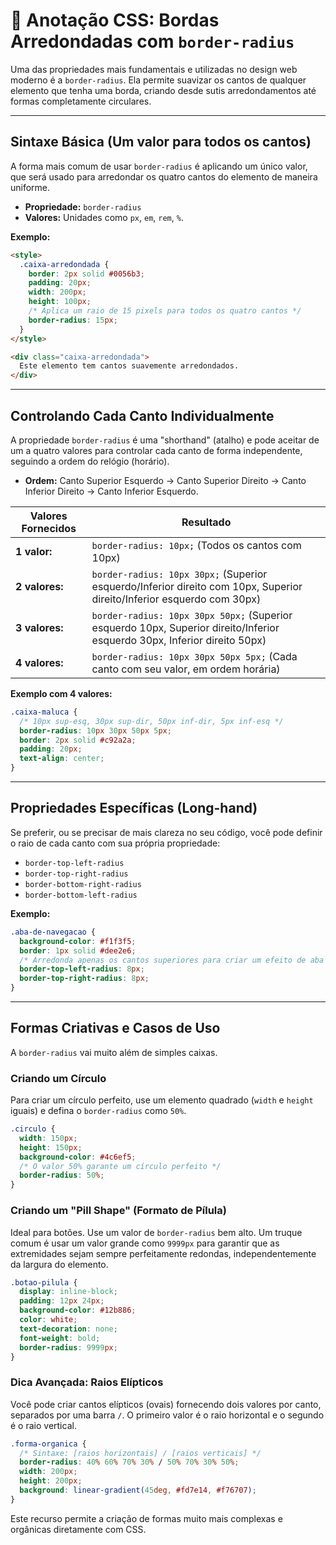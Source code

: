 # 📝 Anotação CSS: Bordas Arredondadas com `border-radius`

Uma das propriedades mais fundamentais e utilizadas no design web moderno é a `border-radius`. Ela permite suavizar os cantos de qualquer elemento que tenha uma borda, criando desde sutis arredondamentos até formas completamente circulares.

---

## Sintaxe Básica (Um valor para todos os cantos)

A forma mais comum de usar `border-radius` é aplicando um único valor, que será usado para arredondar os quatro cantos do elemento de maneira uniforme.

- **Propriedade:** `border-radius`
- **Valores:** Unidades como `px`, `em`, `rem`, `%`.

**Exemplo:**

```html
<style>
  .caixa-arredondada {
    border: 2px solid #0056b3;
    padding: 20px;
    width: 200px;
    height: 100px;
    /* Aplica um raio de 15 pixels para todos os quatro cantos */
    border-radius: 15px;
  }
</style>

<div class="caixa-arredondada">
  Este elemento tem cantos suavemente arredondados.
</div>
```

---

## Controlando Cada Canto Individualmente

A propriedade `border-radius` é uma "shorthand" (atalho) e pode aceitar de um a quatro valores para controlar cada canto de forma independente, seguindo a ordem do relógio (horário).

- **Ordem:** Canto Superior Esquerdo → Canto Superior Direito → Canto Inferior Direito → Canto Inferior Esquerdo.

| Valores Fornecidos | Resultado                                                                 |
| ------------------ | ------------------------------------------------------------------------- |
| **1 valor:** | `border-radius: 10px;` (Todos os cantos com 10px)                         |
| **2 valores:** | `border-radius: 10px 30px;` (Superior esquerdo/Inferior direito com 10px, Superior direito/Inferior esquerdo com 30px) |
| **3 valores:** | `border-radius: 10px 30px 50px;` (Superior esquerdo 10px, Superior direito/Inferior esquerdo 30px, Inferior direito 50px) |
| **4 valores:** | `border-radius: 10px 30px 50px 5px;` (Cada canto com seu valor, em ordem horária) |

**Exemplo com 4 valores:**

```css
.caixa-maluca {
  /* 10px sup-esq, 30px sup-dir, 50px inf-dir, 5px inf-esq */
  border-radius: 10px 30px 50px 5px;
  border: 2px solid #c92a2a;
  padding: 20px;
  text-align: center;
}
```

---

## Propriedades Específicas (Long-hand)

Se preferir, ou se precisar de mais clareza no seu código, você pode definir o raio de cada canto com sua própria propriedade:

- `border-top-left-radius`
- `border-top-right-radius`
- `border-bottom-right-radius`
- `border-bottom-left-radius`

**Exemplo:**

```css
.aba-de-navegacao {
  background-color: #f1f3f5;
  border: 1px solid #dee2e6;
  /* Arredonda apenas os cantos superiores para criar um efeito de aba */
  border-top-left-radius: 8px;
  border-top-right-radius: 8px;
}
```

---

## Formas Criativas e Casos de Uso

A `border-radius` vai muito além de simples caixas.

### **Criando um Círculo**

Para criar um círculo perfeito, use um elemento quadrado (`width` e `height` iguais) e defina o `border-radius` como `50%`.

```css
.circulo {
  width: 150px;
  height: 150px;
  background-color: #4c6ef5;
  /* O valor 50% garante um círculo perfeito */
  border-radius: 50%;
}
```

### **Criando um "Pill Shape" (Formato de Pílula)**

Ideal para botões. Use um valor de `border-radius` bem alto. Um truque comum é usar um valor grande como `9999px` para garantir que as extremidades sejam sempre perfeitamente redondas, independentemente da largura do elemento.

```css
.botao-pilula {
  display: inline-block;
  padding: 12px 24px;
  background-color: #12b886;
  color: white;
  text-decoration: none;
  font-weight: bold;
  border-radius: 9999px;
}
```

### **Dica Avançada: Raios Elípticos**

Você pode criar cantos elípticos (ovais) fornecendo dois valores por canto, separados por uma barra `/`. O primeiro valor é o raio horizontal e o segundo é o raio vertical.

```css
.forma-organica {
  /* Sintaxe: [raios horizontais] / [raios verticais] */
  border-radius: 40% 60% 70% 30% / 50% 70% 30% 50%;
  width: 200px;
  height: 200px;
  background: linear-gradient(45deg, #fd7e14, #f76707);
}
```

Este recurso permite a criação de formas muito mais complexas e orgânicas diretamente com CSS.
